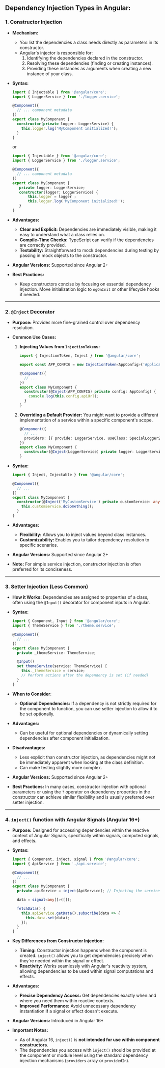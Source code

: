 ## Dependency Injection Types in Angular:

### 1. Constructor Injection

   - **Mechanism:**
     - You list the dependencies a class needs directly as parameters in its constructor.
     - Angular's injector is responsible for:
       1. Identifying the dependencies declared in the constructor.
       2. Resolving these dependencies (finding or creating instances).
       3. Providing these instances as arguments when creating a new instance of your class.

   - **Syntax:**

     ```typescript
     import { Injectable } from '@angular/core';
     import { LoggerService } from './logger.service';

     @Component({
       // ... component metadata
     })
     export class MyComponent {
       constructor(private logger: LoggerService) {
         this.logger.log('MyComponent initialized!');
       }
     }
     ```
     or

     ```typescript
     import { Injectable } from '@angular/core';
     import { LoggerService } from './logger.service';

     @Component({
       // ... component metadata
     })
     export class MyComponent {
        private logger: LoggerService;
        constructor(logger: LoggerService) {
            this.logger = logger ;
            this.logger.log('MyComponent initialized!');
        }
     }
     ```



   - **Advantages:**
     - **Clear and Explicit:**  Dependencies are immediately visible, making it easy to understand what a class relies on.
     - **Compile-Time Checks:** TypeScript can verify if the dependencies are correctly provided.
     - **Testability:** Straightforward to mock dependencies during testing by passing in mock objects to the constructor.

   - **Angular Versions:** Supported since Angular 2+

   - **Best Practices:**
      - Keep constructors concise by focusing on essential dependency injection. Move initialization logic to `ngOnInit` or other lifecycle hooks if needed.

---

### 2. `@Inject` Decorator

   - **Purpose:** Provides more fine-grained control over dependency resolution.

   - **Common Use Cases:**
     1. **Injecting Values from `InjectionToken`s:**

        ```typescript
        import { InjectionToken, Inject } from '@angular/core';

        export const APP_CONFIG = new InjectionToken<AppConfig>('Application Configuration');

        @Component({
          // ...
        })
        export class MyComponent {
          constructor(@Inject(APP_CONFIG) private config: AppConfig) {
            console.log(this.config.apiUrl);
          }
        }
        ```

     2. **Overriding a Default Provider:** You might want to provide a different implementation of a service within a specific component's scope.

        ```typescript
        @Component({
          // ...
          providers: [{ provide: LoggerService, useClass: SpecialLoggerService }]
        })
        export class MyComponent {
          constructor(@Inject(LoggerService) private logger: LoggerService) { }
        }
        ```

   - **Syntax:**

     ```typescript
     import { Inject, Injectable } from '@angular/core';

     @Component({
       // ...
     })
     export class MyComponent {
       constructor(@Inject('MyCustomService') private customService: any) {
         this.customService.doSomething();
       }
     }
     ```

   - **Advantages:**
     - **Flexibility:** Allows you to inject values beyond class instances.
     - **Customizability:** Enables you to tailor dependency resolution to specific scenarios.

   - **Angular Versions:** Supported since Angular 2+

   - **Note:** For simple service injection, constructor injection is often preferred for its conciseness.

---

### 3. Setter Injection (Less Common)

   - **How it Works:** Dependencies are assigned to properties of a class, often using the `@Input()` decorator for component inputs in Angular.

   - **Syntax:**

     ```typescript
     import { Component, Input } from '@angular/core';
     import { ThemeService } from './theme.service';

     @Component({
       // ...
     })
     export class MyComponent {
       private _themeService: ThemeService;

       @Input()
       set themeService(service: ThemeService) {
         this._themeService = service;
         // Perform actions after the dependency is set (if needed)
       }
     }
     ```

   - **When to Consider:**
     - **Optional Dependencies:** If a dependency is not strictly required for the component to function, you can use setter injection to allow it to be set optionally.

   - **Advantages:**
     - Can be useful for optional dependencies or dynamically setting dependencies after component initialization.

   - **Disadvantages:**
     - Less explicit than constructor injection, as dependencies might not be immediately apparent when looking at the class definition.
     - Can make testing slightly more complex.

   - **Angular Versions:** Supported since Angular 2+

   - **Best Practices:**  In many cases, constructor injection with optional parameters or using the `?` operator on dependency properties in the constructor can achieve similar flexibility and is usually preferred over setter injection.

---

### 4. `inject()` function with Angular Signals (Angular 16+)

   - **Purpose:** Designed for accessing dependencies within the reactive context of Angular Signals, specifically within signals, computed signals, and effects.

   - **Syntax:**

     ```typescript
     import { Component, inject, signal } from '@angular/core';
     import { ApiService } from './api.service';

     @Component({
       // ...
     })
     export class MyComponent {
       private apiService = inject(ApiService); // Injecting the service

       data = signal<any[]>([]);

       fetchData() {
         this.apiService.getData().subscribe(data => {
           this.data.set(data);
         });
       }
     }
     ```

   - **Key Differences from Constructor Injection:**
      - **Timing:** Constructor injection happens when the component is created. `inject()` allows you to get dependencies precisely when they're needed within the signal or effect.
      - **Reactivity:** Works seamlessly with Angular's reactivity system, allowing dependencies to be used within signal computations and effects.

   - **Advantages:**
     - **Precise Dependency Access:**  Get dependencies exactly when and where you need them within reactive contexts.
     - **Improved Performance:** Avoid unnecessary dependency instantiation if a signal or effect doesn't execute.

   - **Angular Versions:** Introduced in Angular 16+

   - **Important Notes:**
     -  As of Angular 16, `inject()` is **not intended for use within component constructors**.
     -  The dependencies you access with `inject()` should be provided at the component or module level using the standard dependency injection mechanisms (`providers` array or `providedIn`).
